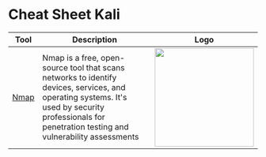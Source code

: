 # Cheat Sheet Kali

| Tool | Description   | Logo |
| ---- | ------------- | ----- |
| [Nmap](./tools/nmap.md) | Nmap is a free, open-source tool that scans networks to identify devices, services, and operating systems. It's used by security professionals for penetration testing and vulnerability assessments | <img src="https://github.com/user-attachments/assets/92763e55-2b24-4fe6-960a-fdc501a994ac" width="200"/> |

